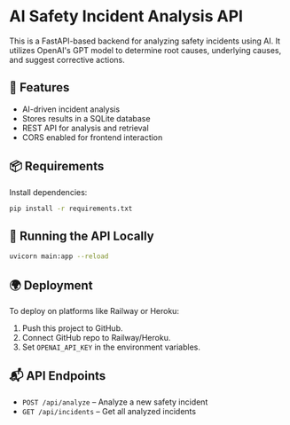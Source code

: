 # AI Safety Incident Analysis API

This is a FastAPI-based backend for analyzing safety incidents using AI. It utilizes OpenAI's GPT model to determine root causes, underlying causes, and suggest corrective actions.

## 🔧 Features
- AI-driven incident analysis
- Stores results in a SQLite database
- REST API for analysis and retrieval
- CORS enabled for frontend interaction

## 📦 Requirements

Install dependencies:

```bash
pip install -r requirements.txt
```

## 🚀 Running the API Locally

```bash
uvicorn main:app --reload
```

## 🌍 Deployment

To deploy on platforms like Railway or Heroku:

1. Push this project to GitHub.
2. Connect GitHub repo to Railway/Heroku.
3. Set `OPENAI_API_KEY` in the environment variables.

## 📬 API Endpoints

- `POST /api/analyze` – Analyze a new safety incident
- `GET /api/incidents` – Get all analyzed incidents

